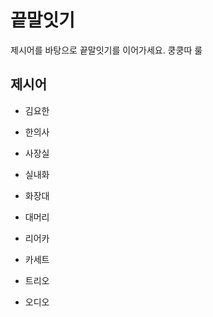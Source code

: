 # 끝말잇기

제시어를 바탕으로 끝말잇기를 이어가세요. 쿵쿵따 룰



## 제시어

- 김요한

* 한의사

* 사장실

* 실내화

* 화장대

* 대머리

* 리어카

* 카세트

* 트리오

* 오디오